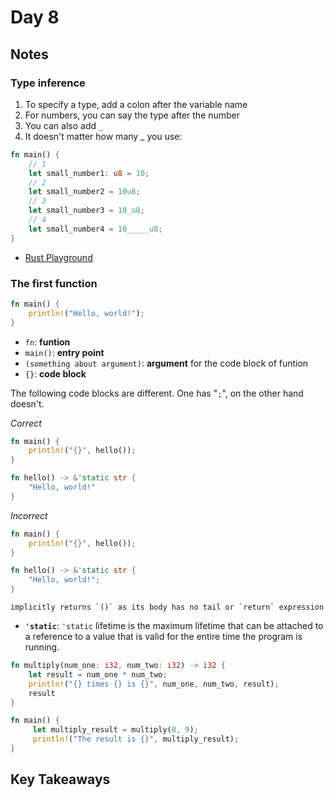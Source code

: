 # Day 8

## Notes

### Type inference

1. To specify a type, add a colon after the variable name
2. For numbers, you can say the type after the number
3. You can also add `_`
4. It doesn't matter how many _ you use:

```rust
fn main() {
    // 1
    let small_number1: u8 = 10;
    // 2
    let small_number2 = 10u8;
    // 3
    let small_number3 = 10_u8;
    // 4
    let small_number4 = 10_____u8;
}
```

- [Rust Playground](https://play.rust-lang.org/?version=stable&mode=debug&edition=2021&gist=f9a6306c4cf9142dd8f96820fb5c7ecd)

### The first function

```rust
fn main() {
    println!("Hello, world!");
}
```

- `fn`: **funtion**
- `main()`: **entry point**
- `(something about argument)`: **argument** for the code block of funtion
- `{}`: **code block**

The following code blocks are different. One has "`;`", on the other hand doesn't.

*Correct*

```rust
fn main() {
    println!("{}", hello());
}

fn hello() -> &'static str {
    "Hello, world!"
}
```

*Incorrect*

```rust
fn main() {
    println!("{}", hello());
}

fn hello() -> &'static str {
    "Hello, world!";
}
```

```text
implicitly returns `()` as its body has no tail or `return` expression
```

- **`'static`**: `'static` lifetime is the maximum lifetime that can be attached to a reference to a value that is valid for the entire time the program is running.

```rust
fn multiply(num_one: i32, num_two: i32) -> i32 {
    let result = num_one * num_two;
    println!("{} times {} is {}", num_one, num_two, result);
    result
}

fn main() {
     let multiply_result = multiply(8, 9);
     println!("The result is {}", multiply_result);
}

```

## Key Takeaways
